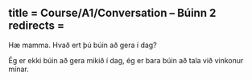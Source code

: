 title = Course/A1/Conversation – Búinn 2
redirects =
---

Hæ mamma. Hvað ert þú búin að gera í dag?

Ég er ekki búin að gera mikið í dag, ég er bara búin að tala við vinkonur mínar.